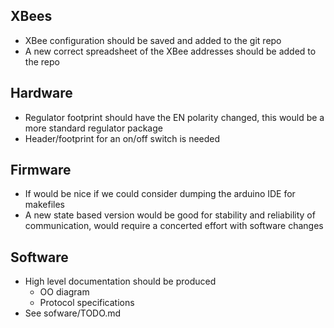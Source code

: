 XBees
-----------------------------
* XBee configuration should be saved and added to the git repo
* A new correct spreadsheet of the XBee addresses should be added to the repo

Hardware
-----------------------------
* Regulator footprint should have the EN polarity changed, this would be a more standard regulator package
* Header/footprint for an on/off switch is needed

Firmware
-----------------------------
* If would be nice if we could consider dumping the arduino IDE for makefiles
* A new state based version would be good for stability and reliability of communication, would require a concerted effort with software changes

Software
-----------------------------
* High level documentation should be produced
	* OO diagram
	* Protocol specifications
* See sofware/TODO.md